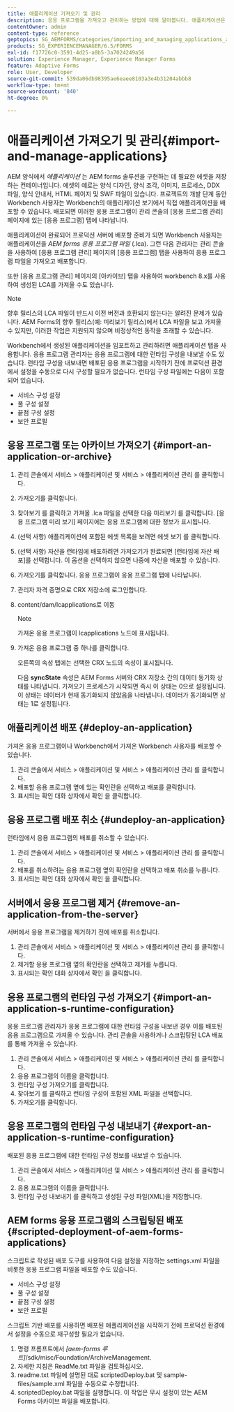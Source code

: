 ```yaml
---
title: 애플리케이션 가져오기 및 관리
description: 응용 프로그램을 가져오고 관리하는 방법에 대해 알아봅니다. 애플리케이션은 AEM Forms 솔루션을 구현하는 데 필요한 에셋을 저장하는 컨테이너입니다.
contentOwner: admin
content-type: reference
geptopics: SG_AEMFORMS/categories/importing_and_managing_applications_and_archives
products: SG_EXPERIENCEMANAGER/6.5/FORMS
exl-id: f17726c0-3591-4d25-a8b5-3a7024249a56
solution: Experience Manager, Experience Manager Forms
feature: Adaptive Forms
role: User, Developer
source-git-commit: 539da06db98395ae6eaee8103a3e4b31204abbb8
workflow-type: tm+mt
source-wordcount: '840'
ht-degree: 0%

---
```


# 애플리케이션 가져오기 및 관리{#import-and-manage-applications}

AEM 양식에서 *애플리케이션* 는 AEM forms 솔루션을 구현하는 데 필요한 에셋을 저장하는 컨테이너입니다. 에셋의 예로는 양식 디자인, 양식 조각, 이미지, 프로세스, DDX 파일, 양식 안내서, HTML 페이지 및 SWF 파일이 있습니다. 프로젝트의 개발 단계 동안 Workbench 사용자는 Workbench의 애플리케이션 보기에서 직접 애플리케이션을 배포할 수 있습니다. 배포되면 이러한 응용 프로그램이 관리 콘솔의 [응용 프로그램 관리] 페이지에 있는 [응용 프로그램] 탭에 나타납니다.

애플리케이션이 완료되어 프로덕션 서버에 배포할 준비가 되면 Workbench 사용자는 애플리케이션을 *AEM forms 응용 프로그램 파일* (.lca). 그런 다음 관리자는 관리 콘솔을 사용하여 [응용 프로그램 관리] 페이지의 [응용 프로그램] 탭을 사용하여 응용 프로그램 파일을 가져오고 배포합니다.

또한 [응용 프로그램 관리] 페이지의 [아카이브] 탭을 사용하여 workbench 8.x를 사용하여 생성된 LCA를 가져올 수도 있습니다.

>[!NOTE]
>
>향후 릴리스의 LCA 파일이 반드시 이전 버전과 호환되지 않는다는 알려진 문제가 있습니다. AEM Forms의 향후 릴리스(예: 미리보기 릴리스)에서 LCA 파일을 보고 가져올 수 있지만, 이러한 작업은 지원되지 않으며 비정상적인 동작을 초래할 수 있습니다.

Workbench에서 생성된 애플리케이션을 임포트하고 관리하려면 애플리케이션 탭을 사용합니다. 응용 프로그램 관리자는 응용 프로그램에 대한 런타임 구성을 내보낼 수도 있습니다. 런타임 구성을 내보내면 배포된 응용 프로그램을 시작하기 전에 프로덕션 환경에서 설정을 수동으로 다시 구성할 필요가 없습니다. 런타임 구성 파일에는 다음이 포함되어 있습니다.

* 서비스 구성 설정
* 풀 구성 설정
* 끝점 구성 설정
* 보안 프로필

## 응용 프로그램 또는 아카이브 가져오기 {#import-an-application-or-archive}

1. 관리 콘솔에서 서비스 > 애플리케이션 및 서비스 > 애플리케이션 관리 를 클릭합니다.
1. 가져오기를 클릭합니다.
1. 찾아보기 를 클릭하고 가져올 .lca 파일을 선택한 다음 미리보기 를 클릭합니다. [응용 프로그램 미리 보기] 페이지에는 응용 프로그램에 대한 정보가 표시됩니다.
1. (선택 사항) 애플리케이션에 포함된 에셋 목록을 보려면 에셋 보기 를 클릭합니다.
1. (선택 사항) 자산을 런타임에 배포하려면 가져오기가 완료되면 [런타임에 자산 배포]를 선택합니다. 이 옵션을 선택하지 않으면 나중에 자산을 배포할 수 있습니다.
1. 가져오기를 클릭합니다. 응용 프로그램이 응용 프로그램 탭에 나타납니다.
1. 관리자 자격 증명으로 CRX 저장소에 로그인합니다.
1. content/dam/lcapplications로 이동

   >[!NOTE]
   >
   >가져온 응용 프로그램이 lcapplications 노드에 표시됩니다.

1. 가져온 응용 프로그램 중 하나를 클릭합니다.

   오른쪽의 속성 탭에는 선택한 CRX 노드의 속성이 표시됩니다.

   다음 **syncState** 속성은 AEM Forms 서버와 CRX 저장소 간의 데이터 동기화 상태를 나타냅니다. 가져오기 프로세스가 시작되면 즉시 이 상태는 0으로 설정됩니다. 이 상태는 데이터가 현재 동기화되지 않았음을 나타냅니다. 데이터가 동기화되면 상태는 1로 설정됩니다.

## 애플리케이션 배포 {#deploy-an-application}

가져온 응용 프로그램이나 Workbench에서 가져온 Workbench 사용자를 배포할 수 있습니다.

1. 관리 콘솔에서 서비스 > 애플리케이션 및 서비스 > 애플리케이션 관리 를 클릭합니다.
1. 배포할 응용 프로그램 옆에 있는 확인란을 선택하고 배포를 클릭합니다.
1. 표시되는 확인 대화 상자에서 확인 을 클릭합니다.

## 응용 프로그램 배포 취소 {#undeploy-an-application}

런타임에서 응용 프로그램의 배포를 취소할 수 있습니다.

1. 관리 콘솔에서 서비스 > 애플리케이션 및 서비스 > 애플리케이션 관리 를 클릭합니다.
1. 배포를 취소하려는 응용 프로그램 옆의 확인란을 선택하고 배포 취소를 누릅니다.
1. 표시되는 확인 대화 상자에서 확인 을 클릭합니다.

## 서버에서 응용 프로그램 제거 {#remove-an-application-from-the-server}

서버에서 응용 프로그램을 제거하기 전에 배포를 취소합니다.

1. 관리 콘솔에서 서비스 > 애플리케이션 및 서비스 > 애플리케이션 관리 를 클릭합니다.
1. 제거할 응용 프로그램 옆의 확인란을 선택하고 제거를 누릅니다.
1. 표시되는 확인 대화 상자에서 확인 을 클릭합니다.

## 응용 프로그램의 런타임 구성 가져오기 {#import-an-application-s-runtime-configuration}

응용 프로그램 관리자가 응용 프로그램에 대한 런타임 구성을 내보낸 경우 이를 배포된 응용 프로그램으로 가져올 수 있습니다. 관리 콘솔을 사용하거나 스크립팅된 LCA 배포를 통해 가져올 수 있습니다.

1. 관리 콘솔에서 서비스 > 애플리케이션 및 서비스 > 애플리케이션 관리 를 클릭합니다.
1. 응용 프로그램의 이름을 클릭합니다.
1. 런타임 구성 가져오기를 클릭합니다.
1. 찾아보기 를 클릭하고 런타임 구성이 포함된 XML 파일을 선택합니다.
1. 가져오기를 클릭합니다.

## 응용 프로그램의 런타임 구성 내보내기 {#export-an-application-s-runtime-configuration}

배포된 응용 프로그램에 대한 런타임 구성 정보를 내보낼 수 있습니다.

1. 관리 콘솔에서 서비스 > 애플리케이션 및 서비스 > 애플리케이션 관리 를 클릭합니다.
1. 응용 프로그램의 이름을 클릭합니다.
1. 런타임 구성 내보내기 를 클릭하고 생성된 구성 파일(XML)을 저장합니다.

## AEM forms 응용 프로그램의 스크립팅된 배포 {#scripted-deployment-of-aem-forms-applications}

스크립트로 작성된 배포 도구를 사용하여 다음 설정을 지정하는 settings.xml 파일을 비롯한 응용 프로그램 파일을 배포할 수도 있습니다.

* 서비스 구성 설정
* 풀 구성 설정
* 끝점 구성 설정
* 보안 프로필

스크립트 기반 배포를 사용하면 배포된 애플리케이션을 시작하기 전에 프로덕션 환경에서 설정을 수동으로 재구성할 필요가 없습니다.

1. 명령 프롬프트에서 *[aem-forms 루트]*/sdk/misc/Foundation/ArchiveManagement.
1. 자세한 지침은 ReadMe.txt 파일을 검토하십시오.
1. readme.txt 파일에 설명된 대로 scriptedDeploy.bat 및 sample-files/sample.xml 파일을 수동으로 수정합니다.
1. scriptedDeploy.bat 파일을 실행합니다. 이 작업은 무시 설정이 있는 AEM Forms 아카이브 파일을 배포합니다.
